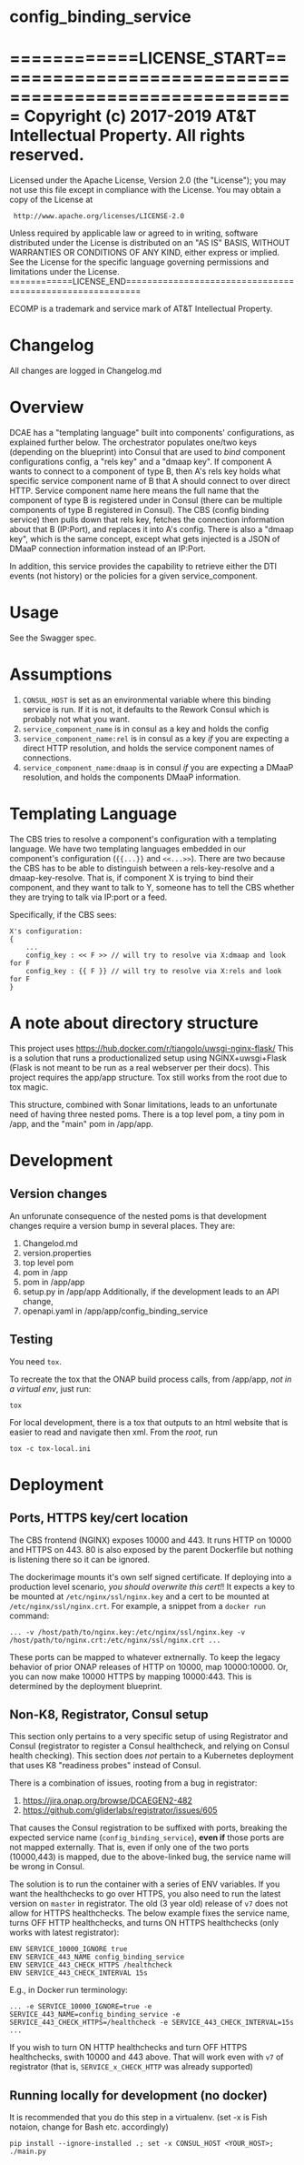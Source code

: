 # config_binding_service

 ============LICENSE_START=======================================================
 Copyright (c) 2017-2019 AT&T Intellectual Property. All rights reserved.
 ================================================================================
 Licensed under the Apache License, Version 2.0 (the "License");
 you may not use this file except in compliance with the License.
 You may obtain a copy of the License at

     http://www.apache.org/licenses/LICENSE-2.0

 Unless required by applicable law or agreed to in writing, software
 distributed under the License is distributed on an "AS IS" BASIS,
 WITHOUT WARRANTIES OR CONDITIONS OF ANY KIND, either express or implied.
 See the License for the specific language governing permissions and
 limitations under the License.
 ============LICENSE_END=========================================================

 ECOMP is a trademark and service mark of AT&T Intellectual Property.


# Changelog
All changes are logged in Changelog.md

# Overview

DCAE has a "templating language" built into components' configurations, as explained further below.
The orchestrator populates one/two keys (depending on the blueprint) into Consul that are used to *bind* component configurations config, a "rels key" and a "dmaap key".
If component A wants to connect to a component of type B, then A's rels key holds what specific service component name of B that A should connect to over direct HTTP.
Service component name here means the full name that the component of type B is registered under in Consul (there can be multiple components of type B registered in Consul).
The CBS (config binding service) then pulls down that rels key, fetches the connection information about that B (IP:Port), and replaces it into A's config.
There is also a "dmaap key", which is the same concept, except what gets injected is a JSON of DMaaP connection information instead of an IP:Port.

In addition, this service provides the capability to retrieve either the DTI events (not history) or the policies for a given service_component.

# Usage
See the Swagger spec.

# Assumptions
1. `CONSUL_HOST` is set as an environmental variable where this binding service is run. If it is not, it defaults to the Rework Consul which is probably not what you want.
2. `service_component_name` is in consul as a key and holds the config
3. `service_component_name:rel` is in consul as a key *if* you are expecting a direct HTTP resolution, and holds the service component names of connections.
4. `service_component_name:dmaap` is in consul *if* you are expecting a DMaaP resolution, and holds the components DMaaP information.

# Templating Language
The CBS tries to resolve a component's configuration with a templating language. We have two templating languages embedded in our component's configuration (`{{...}}` and `<<...>>`). There are two because the CBS has to be able to distinguish between a rels-key-resolve and a dmaap-key-resolve. That is, if component X is trying to bind their component, and they want to talk to Y, someone has to tell the CBS whether they are trying to talk via IP:port or a feed.

Specifically, if the CBS sees:

```
X's configuration:
{
    ...
    config_key : << F >> // will try to resolve via X:dmaap and look for F
    config_key : {{ F }} // will try to resolve via X:rels and look for F
}
```

# A note about directory structure
This project uses https://hub.docker.com/r/tiangolo/uwsgi-nginx-flask/
This is a solution that runs a productionalized setup using NGINX+uwsgi+Flask (Flask is not meant to be run as a real webserver per their docs). This project requires the app/app structure. Tox still works from the root due to tox magic.

This structure, combined with Sonar limitations, leads to an unfortunate need of having three nested poms. There is a top level pom, a tiny pom in /app, and the "main" pom in /app/app.

# Development
## Version changes
An unforunate consequence of the nested poms is that development changes require a version bump in several places. They are:
1. Changelod.md
2. version.properties
3. top level pom
4. pom in /app
5. pom in /app/app
6. setup.py in /app/app
Additionally, if the development leads to an API change,
7. openapi.yaml in /app/app/config_binding_service

## Testing
You need `tox`.

To recreate the tox that the ONAP build process calls, from /app/app,  *not in a virtual env*, just run:
```
tox
```

For local development, there is a tox that outputs to an html website that is easier to read and navigate then xml. From the *root*, run
```
tox -c tox-local.ini
```

# Deployment

## Ports, HTTPS key/cert location

The CBS frontend (NGINX) exposes 10000 and 443. It runs HTTP on 10000 and HTTPS on 443. 80 is also exposed by the parent Dockerfile but nothing is listening there so it can be ignored.

The dockerimage mounts it's own self signed certificate. If deploying into a production level scenario, *you should overwrite this cert!*! It expects a key to be mounted at `/etc/nginx/ssl/nginx.key` and a cert to be mounted at `/etc/nginx/ssl/nginx.crt`. For example, a snippet from a `docker run` command:

```
... -v /host/path/to/nginx.key:/etc/nginx/ssl/nginx.key -v /host/path/to/nginx.crt:/etc/nginx/ssl/nginx.crt ...
```

These ports can be mapped to whatever extnernally. To keep the legacy behavior of prior ONAP releases of HTTP on 10000, map 10000:10000. Or, you can now make 10000 HTTPS by mapping 10000:443. This is determined by the deployment blueprint.

## Non-K8, Registrator, Consul setup
This section only pertains to a very specific setup of using Registrator and Consul (registrator to register a Consul healthcheck, and relying on Consul health checking). This section does *not* pertain to a Kubernetes deployment that uses K8 "readiness probes" instead of Consul.

There is a combination of issues, rooting from a bug in registrator:
1. https://jira.onap.org/browse/DCAEGEN2-482
2. https://github.com/gliderlabs/registrator/issues/605

That causes the Consul registration to be suffixed with ports, breaking the expected service name (`config_binding_service`), **even if** those ports are not mapped externally. That is, even if only one of the two ports (10000,443) is mapped, due to the above-linked bug, the service name will be wrong in Consul.

The solution is to run the container with a series of ENV variables. If you want the healthchecks to go over HTTPS, you also need to run the latest version on `master` in registrator. The old (3 year old) release of `v7` does not allow for HTTPS healthchecks.  The below example fixes the service name, turns OFF HTTP healthchecks, and turns ON HTTPS healthchecks (only works with latest registrator):

```
ENV SERVICE_10000_IGNORE true
ENV SERVICE_443_NAME config_binding_service
ENV SERVICE_443_CHECK_HTTPS /healthcheck
ENV SERVICE_443_CHECK_INTERVAL 15s
```

E.g., in Docker run terminology:

```
... -e SERVICE_10000_IGNORE=true -e SERVICE_443_NAME=config_binding_service -e SERVICE_443_CHECK_HTTPS=/healthcheck -e SERVICE_443_CHECK_INTERVAL=15s ...
```

If you wish to turn ON HTTP healthchecks and turn OFF HTTPS healthchecks, swith 10000 and 443 above. That will work even with `v7` of registrator (that is, `SERVICE_x_CHECK_HTTP` was already supported)

## Running locally for development (no docker)
It is recommended that you do this step in a virtualenv.
(set -x is Fish notaion, change for Bash etc. accordingly)
```
pip install --ignore-installed .; set -x CONSUL_HOST <YOUR_HOST>; ./main.py
```
